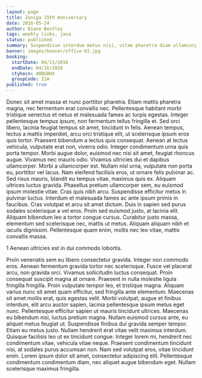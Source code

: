 ```yaml
---
layout: page
title: Zuniga 15th Anniversary
date: 2016-05-24
author: Diane Bentley
tags: weekly links, java
status: published
summary: Suspendisse interdum metus nisi, vitae pharetra diam ullamcorper at. Donec.
banner: images/banner/office-01.jpg
booking:
  startDate: 04/11/2016
  endDate: 04/16/2016
  ctyhocn: ARBGRHX
  groupCode: Z1A
published: true
---
```

Donec sit amet massa et nunc porttitor pharetra. Etiam mattis pharetra magna, nec fermentum erat convallis nec. Pellentesque habitant morbi tristique senectus et netus et malesuada fames ac turpis egestas. Integer pellentesque tempus ipsum, non fermentum tellus fringilla et. Sed orci libero, lacinia feugiat tempus sit amet, tincidunt in felis. Aenean tempus, lectus a mattis imperdiet, arcu orci tristique elit, ut scelerisque ipsum eros quis tortor. Praesent bibendum a lectus quis consequat. Aenean at lectus vehicula, vulputate erat non, viverra odio. Integer condimentum urna quis porta tempor. Morbi augue dolor, euismod nec nisi sit amet, feugiat rhoncus augue. Vivamus nec mauris odio. Vivamus ultricies dui et dapibus ullamcorper.
Morbi a ullamcorper est. Nullam nisl urna, vulputate non porta eu, porttitor vel lacus. Nam eleifend facilisis eros, ut ornare felis pulvinar ac. Sed risus mauris, blandit eu tempus vitae, maximus quis ex. Aliquam ultrices luctus gravida. Phasellus pretium ullamcorper sem, eu euismod ipsum molestie vitae. Cras quis nibh arcu. Suspendisse efficitur metus in pulvinar luctus. Interdum et malesuada fames ac ante ipsum primis in faucibus. Cras volutpat et arcu sit amet dictum. Duis in sapien sed purus sodales scelerisque a vel eros. Proin sed euismod justo, at lacinia elit. Aliquam bibendum leo a tortor congue cursus. Curabitur justo massa, elementum sed scelerisque nec, mattis ut metus. Aliquam aliquam nibh et iaculis dignissim. Pellentesque quam enim, mollis nec leo vitae, mattis convallis massa.

1 Aenean ultricies est in dui commodo lobortis.

Proin venenatis sem eu libero consectetur gravida. Integer non commodo eros. Aenean fermentum gravida tortor nec scelerisque. Fusce vel placerat arcu, non gravida orci. Vivamus sollicitudin luctus consequat. Proin consequat suscipit magna at ornare. Praesent in nulla molestie ligula fringilla fringilla. Proin vulputate tempor leo, et tristique magna. Aliquam varius nunc sit amet quam efficitur, sed fringilla ante elementum.
Maecenas sit amet mollis erat, quis egestas velit. Morbi volutpat, augue et finibus interdum, elit arcu auctor sapien, lacinia pellentesque ipsum metus eget nunc. Pellentesque efficitur sapien ut mauris tincidunt ultrices. Maecenas eu bibendum nisi, luctus pretium magna. Nullam euismod cursus ante, eu aliquet metus feugiat ut. Suspendisse finibus dui gravida semper tempor. Etiam eu metus justo. Nullam hendrerit erat vitae velit maximus interdum. Quisque facilisis leo ut ex tincidunt congue. Integer lorem mi, hendrerit nec condimentum vitae, vehicula vitae neque. Praesent condimentum tincidunt nisi, at sodales purus accumsan non. Nam sed volutpat eros, vitae tincidunt enim. Lorem ipsum dolor sit amet, consectetur adipiscing elit. Pellentesque condimentum condimentum diam, nec aliquet augue bibendum eget. Nullam scelerisque maximus fringilla.
